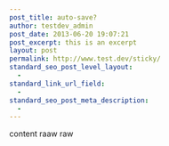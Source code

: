 ```yaml
---
post_title: auto-save?
author: testdev_admin
post_date: 2013-06-20 19:07:21
post_excerpt: this is an excerpt
layout: post
permalink: http://www.test.dev/sticky/
standard_seo_post_level_layout:
  - 
standard_link_url_field:
  - 
standard_seo_post_meta_description:
  - 
---
```

content raaw raw